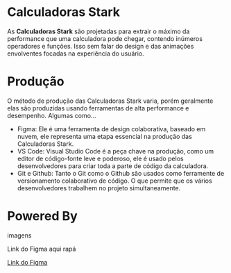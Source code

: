 # Calculadoras Stark

As **Calculadoras Stark** são projetadas para extrair o máximo da performance que uma calculadora pode chegar, contendo inúmeros operadores e funções. Isso sem falar do design e das animações envolventes focadas na experiência do usuário.

# Produção

O método de produção das Calculadoras Stark varia, porém geralmente elas são produzidas usando ferramentas de alta performance e desempenho. Algumas como...

* Figma: Ele é uma ferramenta de design colaborativa, baseado em nuvem, ele representa uma etapa essencial na produção das Calculadoras Stark.
* VS Code: Visual Studio Code é a peça chave na produção, como um editor de código-fonte leve e poderoso, ele é usado pelos desenvolvedores para criar toda a parte de código da calculadora.
* Git e Github: Tanto o Git como o Github são usados como ferramente de versionamento colaborativo de código. O que permite que os vários desenvolvedores trabalhem no projeto simultaneamente.

# Powered By

imagens

Link do Figma aqui rapá 

[Link do Figma](https://www.figma.com/proto/llwOYiZcHYgCHCfBwN0bVX/Untitled?t=UrQjJrNy92lMFRKE-1)
